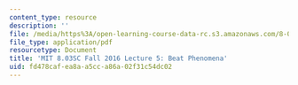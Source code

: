 ```yaml
---
content_type: resource
description: ''
file: /media/https%3A/open-learning-course-data-rc.s3.amazonaws.com/8-03sc-physics-iii-vibrations-and-waves-fall-2016/fd478cafea8aa5cca86a02f31c54dc02_MIT8_03SCF16_hw_Lec5.pdf
file_type: application/pdf
resourcetype: Document
title: 'MIT 8.03SC Fall 2016 Lecture 5: Beat Phenomena'
uid: fd478caf-ea8a-a5cc-a86a-02f31c54dc02
---
```

